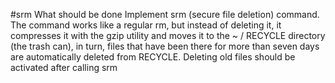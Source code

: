 #srm
What should be done
Implement srm (secure file deletion) command. The command works like a regular rm, but instead of deleting it, it compresses it with the gzip utility and moves it to the ~ / RECYCLE directory (the trash can), in turn, files that have been there for more than seven days are automatically deleted from RECYCLE. Deleting old files should be activated after calling srm
